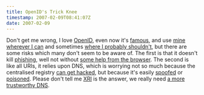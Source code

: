 ```yaml
---
title: OpenID's Trick Knee
timestamp: 2007-02-09T08:41:07Z
date: 2007-02-09
---
```


<p>Don't get me wrong, I love <a href="http://openid.net/">OpenID</a>, even now it's <a href="http://www.identityblog.com/?p=668">famous</a>, and use <a href="http://blog.whatfettle.com">mine</a> <a href="http://openid.net/wiki/index.php/Public_OpenID_providers">wherever I can</a> and sometimes <a href="http://claimid.com/psd">where I probably shouldn't</a>, but there are some risks which many don't seem to be aware of. The first is that it doesn't kill <a href="http://www.antiphishing.org/">phishing</a>, well not without <a href="http://identity20.com/?p=87">some help from the browser</a>. The second is like all URIs, it relies upon DNS, which is worrying not so much because the centralised registry <a href="http://news.bbc.co.uk/1/hi/technology/6338261.stm">can get hacked</a>, but because it's easily <a href="http://en.wikipedia.org/wiki/Spoofing_attack">spoofed</a> or <a href="http://en.wikipedia.org/wiki/DNS_poisoning">poisoned</a>. Please don't tell me <a href="http://en.wikipedia.org/wiki/XRI">XRI</a> is the answer, we really need <a href="http://en.wikipedia.org/wiki/DNSSEC">a more trustworthy DNS</a>.</p>

